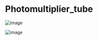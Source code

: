 # Photomultiplier_tube

![image](https://github.com/user-attachments/assets/8a77d18f-74f7-4865-ad33-7379dc1ce5e7)

![image](https://github.com/user-attachments/assets/926afa8f-7c64-4d49-93a7-d97e2d77ef5c)
